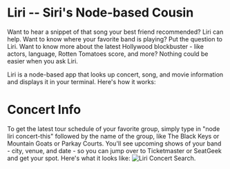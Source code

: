 # Liri -- Siri's Node-based Cousin

Want to hear a snippet of that song your best friend recommended? Liri can help. Want to know where your favorite band is playing? Put the question to Liri. Want to know more about the latest Hollywood blockbuster - like actors, language, Rotten Tomatoes score, and more? Nothing could be easier when you ask Liri.

Liri is a node-based app that looks up concert, song, and movie information and displays it in your terminal. Here's how it works:

# Concert Info

To get the latest tour schedule of your favorite group, simply type in "node liri concert-this" followed by the name of the group, like The Black Keys or Mountain Goats or Parkay Courts. You'll see upcoming shows of your band - city, venue, and date - so you can jump over to Ticketmaster or SeatGeek and get your spot. Here's what it looks like: ![Liri Concert Search](!/images/concert-the-black-keys.jpg). 

